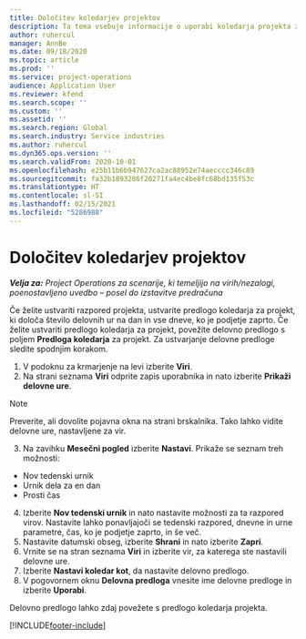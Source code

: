 ```yaml
---
title: Določitev koledarjev projektov
description: Ta tema vsebuje informacije o uporabi koledarja projekta za sledenje razporedu projekta.
author: ruhercul
manager: AnnBe
ms.date: 09/18/2020
ms.topic: article
ms.prod: ''
ms.service: project-operations
audience: Application User
ms.reviewer: kfend
ms.search.scope: ''
ms.custom: ''
ms.assetid: ''
ms.search.region: Global
ms.search.industry: Service industries
ms.author: ruhercul
ms.dyn365.ops.version: ''
ms.search.validFrom: 2020-10-01
ms.openlocfilehash: e25b11b6b947627ca2ac88952e74aecccc346c89
ms.sourcegitcommit: fa32b1893286f20271fa4ec4be8fc68bd135f53c
ms.translationtype: HT
ms.contentlocale: sl-SI
ms.lasthandoff: 02/15/2021
ms.locfileid: "5286988"
---
```

# <a name="define-project-calendars"></a>Določitev koledarjev projektov

_**Velja za:** Project Operations za scenarije, ki temeljijo na virih/nezalogi, poenostavljeno uvedbo – posel do izstavitve predračuna_

Če želite ustvariti razpored projekta, ustvarite predlogo koledarja za projekt, ki določa število delovnih ur na dan in vse dneve, ko je podjetje zaprto. Če želite ustvariti predlogo koledarja za projekt, povežite delovno predlogo s poljem **Predloga koledarja** za projekt. Za ustvarjanje delovne predloge sledite spodnjim korakom.

1. V podoknu za krmarjenje na levi izberite **Viri**. 
2. Na strani seznama **Viri** odprite zapis uporabnika in nato izberite **Prikaži delovne ure**.

  > [!NOTE]
  > Preverite, ali dovolite pojavna okna na strani brskalnika. Tako lahko vidite delovne ure, nastavljene za vir.
  
3. Na zavihku **Mesečni pogled** izberite **Nastavi**. Prikaže se seznam treh možnosti: 

  - Nov tedenski urnik
  - Urnik dela za en dan
  - Prosti čas

4. Izberite **Nov tedenski urnik** in nato nastavite možnosti za ta razpored virov. Nastavite lahko ponavljajoči se tedenski razpored, dnevne in urne parametre, čas, ko je podjetje zaprto, in še več.
5. Nastavite datumski obseg, izberite **Shrani** in nato izberite **Zapri**. 
6. Vrnite se na stran seznama **Viri** in izberite vir, za katerega ste nastavili delovne ure. 
7. Izberite **Nastavi koledar kot**, da nastavite delovno predlogo. 
8. V pogovornem oknu **Delovna predloga** vnesite ime delovne predloge in izberite **Uporabi**. 

Delovno predlogo lahko zdaj povežete s predlogo koledarja projekta.


[!INCLUDE[footer-include](../includes/footer-banner.md)]